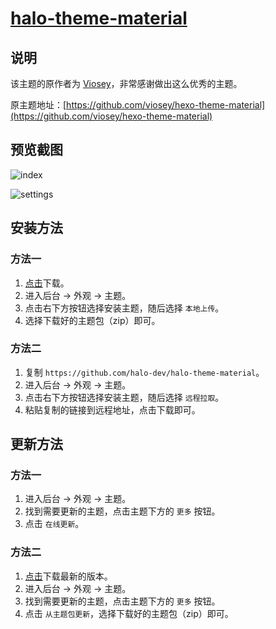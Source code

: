 <h1><a href="https://github.com/halo-dev" target="_blank">halo-theme-material</a></h1>

## 说明

该主题的原作者为 [Viosey](https://viosey.com)，非常感谢做出这么优秀的主题。

原主题地址：[https://github.com/viosey/hexo-theme-material](https://github.com/viosey/hexo-theme-material)

## 预览截图

![index](https://i.loli.net/2019/05/29/5ced6dc2e502b23674.png)

![settings](https://i.loli.net/2019/05/29/5ced6dc1d069915772.png)

## 安装方法

### 方法一

1. [点击](https://github.com/halo-dev/halo-theme-material/archive/master.zip)下载。
2. 进入后台 -> 外观 -> 主题。
3. 点击右下方按钮选择安装主题，随后选择 `本地上传`。
4. 选择下载好的主题包（zip）即可。

### 方法二

1. 复制 `https://github.com/halo-dev/halo-theme-material`。
2. 进入后台 -> 外观 -> 主题。
3. 点击右下方按钮选择安装主题，随后选择 `远程拉取`。
4. 粘贴复制的链接到远程地址，点击下载即可。

## 更新方法

### 方法一

1. 进入后台 -> 外观 -> 主题。
2. 找到需要更新的主题，点击主题下方的 `更多` 按钮。
3. 点击 `在线更新`。

### 方法二

1. [点击](https://github.com/halo-dev/halo-theme-material/archive/master.zip)下载最新的版本。
2. 进入后台 -> 外观 -> 主题。
3. 找到需要更新的主题，点击主题下方的 `更多` 按钮。
4. 点击 `从主题包更新`，选择下载好的主题包（zip）即可。